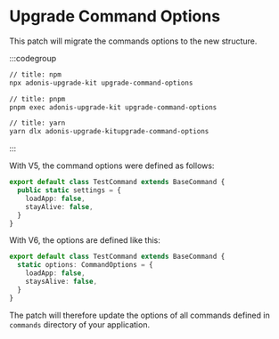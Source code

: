 # Upgrade Command Options

This patch will migrate the commands options to the new structure.

:::codegroup

```sh
// title: npm
npx adonis-upgrade-kit upgrade-command-options
```

```sh
// title: pnpm
pnpm exec adonis-upgrade-kit upgrade-command-options
```

```sh
// title: yarn
yarn dlx adonis-upgrade-kitupgrade-command-options
```

:::

With V5, the command options were defined as follows:

```ts
export default class TestCommand extends BaseCommand {
  public static settings = {
    loadApp: false,
    stayAlive: false,
  }
}
```

With V6, the options are defined like this:

```ts
export default class TestCommand extends BaseCommand {
  static options: CommandOptions = {
    loadApp: false,
    staysAlive: false,
  }
}
```

The patch will therefore update the options of all commands defined in `commands` directory of your application.
